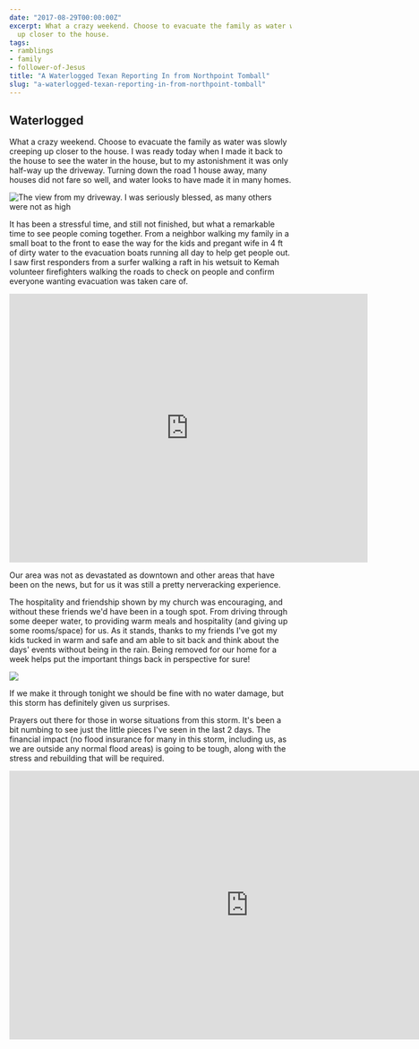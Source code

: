 ```yaml
---
date: "2017-08-29T00:00:00Z"
excerpt: What a crazy weekend. Choose to evacuate the family as water was slowly creeping
  up closer to the house.
tags:
- ramblings
- family
- follower-of-Jesus
title: "A Waterlogged Texan Reporting In from Northpoint Tomball"
slug: "a-waterlogged-texan-reporting-in-from-northpoint-tomball"
---
```


## Waterlogged

What a crazy weekend. Choose to evacuate the family as water was slowly creeping up closer to the house. I was ready today when I made it back to the house to see the water in the house, but to my astonishment it was only half-way up the driveway. Turning down the road 1 house away, many houses did not fare so well, and water looks to have made it in many homes.

![The view from my driveway. I was seriously blessed, as many others were not as high](/images/View+from+My+Driveway.jpg)

It has been a stressful time, and still not finished, but what a remarkable time to see people coming together. From a neighbor walking my family in a small boat to the front to ease the way for the kids and pregant wife in 4 ft of dirty water to the evacuation boats running all day to help get people out. I saw first responders from a surfer walking a raft in his wetsuit to Kemah volunteer firefighters walking the roads to check on people and confirm everyone wanting evacuation was taken care of.


<iframe src="https://www.youtube.com/embed/ze5enLNWnqU?wmode=opaque&enablejsapi=1" height="480" width="640" scrolling="no" frameborder="0" allowfullscreen="yes">
</iframe>



Our area was not as devastated as downtown and other areas that have been on the news, but for us it was still a pretty nerveracking experience.

The hospitality and friendship shown by my church was encouraging, and without these friends we'd have been in a tough spot. From driving through some deeper water, to providing warm meals and hospitality (and giving up some rooms/space) for us. As it stands, thanks to my friends I've got my kids tucked in warm and safe and am able to sit back and think about the days' events without being in the rain. Being removed for our home for a week helps put the important things back in perspective for sure!

![](/images/Northern+Point+Entrance.jpg)

If we make it through tonight we should be fine with no water damage, but this storm has definitely given us surprises.

Prayers out there for those in worse situations from this storm. It's been a bit numbing to see just the little pieces I've seen in the last 2 days. The financial impact (no flood insurance for many in this storm, including us, as we are outside any normal flood areas) is going to be tough, along with the stress and rebuilding that will be required.


<iframe src="https://www.youtube.com/embed/6jVehJxi-0o?wmode=opaque&enablejsapi=1" height="480" width="854" scrolling="no" frameborder="0" allowfullscreen="yes">
</iframe>

